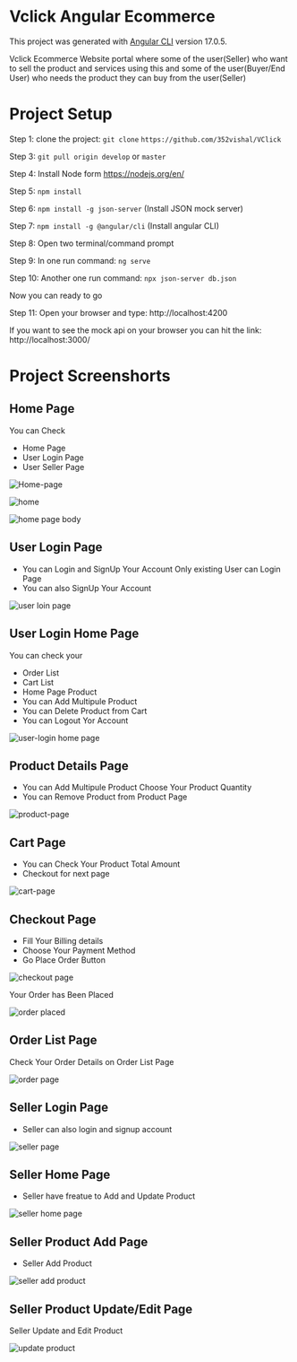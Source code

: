 # Vclick Angular Ecommerce 

This project was generated with [Angular CLI](https://github.com/angular/angular-cli) version 17.0.5.

Vclick Ecommerce Website portal where some of the user(Seller) who want to sell the product and services using this and some of the user(Buyer/End User) who needs the product they can buy from the user(Seller)

# Project Setup 

Step 1: clone the project: `git clone`
`https://github.com/352vishal/VClick`

Step 3: `git pull origin develop` or `master`

Step 4: Install Node form https://nodejs.org/en/

Step 5: `npm install`

Step 6: `npm install -g json-server` (Install JSON mock server)

Step 7: `npm install -g @angular/cli`  (Install angular CLI)

Step 8: Open two terminal/command prompt

Step 9: In one run command: `ng serve`

Step 10: Another one run command: `npx json-server db.json`

Now you can ready to go

Step 11: Open your browser and type: http://localhost:4200

If you want to see the mock api on your browser you can hit the link: http://localhost:3000/

# Project Screenshorts

## Home Page
You can Check
- Home Page
- User Login Page
- User Seller Page
  
![Home-page](https://github.com/352vishal/V-Click/assets/87866318/6352eb96-9c94-4a16-b438-2e1f517c6f43)


![home](https://github.com/352vishal/V-Click/assets/87866318/e658da50-b6ed-49c9-9b01-83abb7dd2a8c)


![home page body](https://github.com/352vishal/V-Click/assets/87866318/0dc7d5d5-8c30-467a-8ab1-b4f788b6ab8f)


## User Login Page
- You can Login and SignUp Your Account
Only existing User can Login Page
- You can also SignUp Your Account
  
![user loin page](https://github.com/352vishal/V-Click/assets/87866318/9963c7c6-6383-4d13-ac0f-a1805925f241)

## User Login Home Page
You can check your 
- Order List 
- Cart List
- Home Page Product
- You can Add Multipule Product
- You can Delete Product from Cart
- You can Logout Yor Account
  
![user-login home page](https://github.com/352vishal/V-Click/assets/87866318/0ed2bbb3-2c91-4011-88ed-1b20ee1c6611)

## Product Details Page
- You can Add Multipule Product Choose Your Product Quantity 
- You can Remove Product from Product Page
  
![product-page](https://github.com/352vishal/V-Click/assets/87866318/c2aa8772-dc0c-4e3e-bf7e-dd47ca91f12b)

## Cart Page
- You can Check Your Product Total Amount
- Checkout for next page 

![cart-page](https://github.com/352vishal/V-Click/assets/87866318/7c866820-b4c2-4271-b4a7-5072ccec1dcd)

## Checkout Page
- Fill Your Billing details
- Choose Your Payment Method
- Go Place Order Button
   
![checkout page](https://github.com/352vishal/V-Click/assets/87866318/79370e8f-2fe9-448d-ac86-0e321c5e57da)

Your Order has Been Placed

![order placed](https://github.com/352vishal/V-Click/assets/87866318/b6d6755b-918d-421f-88bd-cba455d0756c)

## Order List Page
Check Your Order Details on Order List Page

![order page](https://github.com/352vishal/V-Click/assets/87866318/1479b456-6f91-40db-8ef3-b51fc9914a68)


## Seller Login Page
- Seller can also login and signup account

![seller page](https://github.com/352vishal/V-Click/assets/87866318/dfa87755-6878-4af8-ba69-e33343815da1)


## Seller Home Page
- Seller have freatue to Add and Update Product

![seller home page](https://github.com/352vishal/V-Click/assets/87866318/7ef5441f-e492-4707-b6bb-81e6840a4cc5)


## Seller Product Add Page
- Seller Add Product
  
![seller add product](https://github.com/352vishal/V-Click/assets/87866318/05cae07f-40de-4939-a992-de97d9bef95c)


## Seller Product Update/Edit Page
Seller Update and Edit Product

![update product](https://github.com/352vishal/V-Click/assets/87866318/3307cd4b-09ba-4720-b027-b050c2e05e5f)

